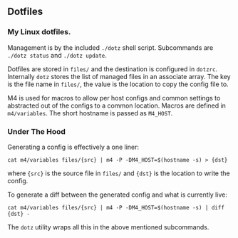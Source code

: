 ## Dotfiles

### My Linux dotfiles.

Management is by the included `./dotz` shell script. Subcommands are `./dotz
status` and `./dotz update`.

Dotfiles are stored in `files/` and the destination is configured in `dotzrc`.
Internally `dotz` stores the list of managed files in an associate array. The
key is the file name in `files/`, the value is the location to copy the config
file to.

M4 is used for macros to allow per host configs and common settings to
abstracted out of the configs to a common location. Macros are defined in
`m4/variables`. The short hostname is passed as `M4_HOST`.

### Under The Hood

Generating a config is effectively a one liner:

`cat m4/variables files/{src} | m4 -P -DM4_HOST=$(hostname -s) > {dst}`

where `{src}` is the source file in `files/` and `{dst}` is the location to write the config.

To generate a diff between the generated config and what is currently live:

`cat m4/variables files/{src} | m4 -P -DM4_HOST=$(hostname -s) | diff {dst} -`

The `dotz` utility wraps all this in the above mentioned subcommands.
